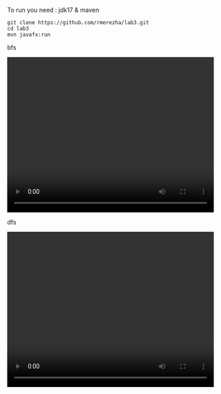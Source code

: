 To run you need : jdk17 & maven

```console
git clone https://github.com/rmerezha/lab3.git
cd lab3
mvn javafx:run
```
bfs

<video width="480" height="360" controls>
  <source src="https://raw.githubusercontent.com/rmerezha/lab5/master/bfs.mkv" type="video/mp4">
</video>


dfs

<video width="480" height="360" controls>
  <source src="https://raw.githubusercontent.com/rmerezha/lab5/master/dfs.mkv" type="video/mp4">
</video>

